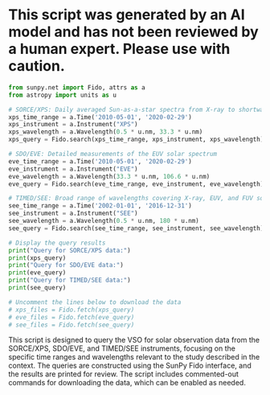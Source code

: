 # This script was generated by an AI model and has not been reviewed by a human expert. Please use with caution.

```python
from sunpy.net import Fido, attrs as a
from astropy import units as u

# SORCE/XPS: Daily averaged Sun-as-a-star spectra from X-ray to shortward EUV band
xps_time_range = a.Time('2010-05-01', '2020-02-29')
xps_instrument = a.Instrument("XPS")
xps_wavelength = a.Wavelength(0.5 * u.nm, 33.3 * u.nm)
xps_query = Fido.search(xps_time_range, xps_instrument, xps_wavelength)

# SDO/EVE: Detailed measurements of the EUV solar spectrum
eve_time_range = a.Time('2010-05-01', '2020-02-29')
eve_instrument = a.Instrument("EVE")
eve_wavelength = a.Wavelength(33.3 * u.nm, 106.6 * u.nm)
eve_query = Fido.search(eve_time_range, eve_instrument, eve_wavelength)

# TIMED/SEE: Broad range of wavelengths covering X-ray, EUV, and FUV solar spectra
see_time_range = a.Time('2002-01-01', '2016-12-31')
see_instrument = a.Instrument("SEE")
see_wavelength = a.Wavelength(0.5 * u.nm, 180 * u.nm)
see_query = Fido.search(see_time_range, see_instrument, see_wavelength)

# Display the query results
print("Query for SORCE/XPS data:")
print(xps_query)
print("Query for SDO/EVE data:")
print(eve_query)
print("Query for TIMED/SEE data:")
print(see_query)

# Uncomment the lines below to download the data
# xps_files = Fido.fetch(xps_query)
# eve_files = Fido.fetch(eve_query)
# see_files = Fido.fetch(see_query)
```

This script is designed to query the VSO for solar observation data from the SORCE/XPS, SDO/EVE, and TIMED/SEE instruments, focusing on the specific time ranges and wavelengths relevant to the study described in the context. The queries are constructed using the SunPy Fido interface, and the results are printed for review. The script includes commented-out commands for downloading the data, which can be enabled as needed.
